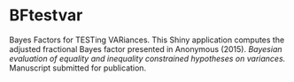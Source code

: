 # BFtestvar
Bayes Factors for TESTing VARiances. This Shiny application computes the adjusted fractional Bayes factor presented in Anonymous (2015). *Bayesian evaluation of equality and inequality constrained hypotheses on variances.* Manuscript submitted for publication.
